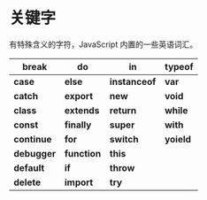 # 关键字

有特殊含义的字符，JavaScript 内置的一些英语词汇。

| **break**    | **do**       | **in**         | **typeof** |
| ------------ | ------------ | -------------- | ---------- |
| **case**     | **else**     | **instanceof** | **var**    |
| **catch**    | **export**   | **new**        | **void**   |
| **class**    | **extends**  | **return**     | **while**  |
| **const**    | **finally**  | **super**      | **with**   |
| **continue** | **for**      | **switch**     | **yoield** |
| **debugger** | **function** | **this**       |            |
| **default**  | **if**       | **throw**      |            |
| **delete**   | **import**   | **try**        |            |



